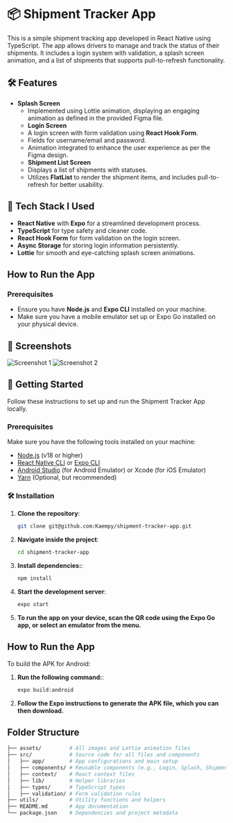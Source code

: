 # 📦 Shipment Tracker App

This is a simple shipment tracking app developed in React Native using TypeScript. The app allows drivers to manage and track the status of their shipments. It includes a login system with validation, a splash screen animation, and a list of shipments that supports pull-to-refresh functionality.

## 🛠 Features

- **Splash Screen**
  - Implemented using Lottie animation, displaying an engaging animation as defined in the provided Figma file.
  - **Login Screen**
  - A login screen with form validation using **React Hook Form**.
  - Fields for username/email and password.
  - Animation integrated to enhance the user experience as per the Figma design.
  - **Shipment List Screen**
  - Displays a list of shipments with statuses.
  - Utilizes **FlatList** to render the shipment items, and includes pull-to-refresh for better usability.

## 🧰 **Tech Stack I Used**

- **React Native** with **Expo** for a streamlined development process.
- **TypeScript** for type safety and cleaner code.
- **React Hook Form** for form validation on the login screen.
- **Async Storage** for storing login information persistently.
- **Lottie** for smooth and eye-catching splash screen animations.

## **How to Run the App**

### **Prerequisites**

- Ensure you have **Node.js** and **Expo CLI** installed on your machine.
- Make sure you have a mobile emulator set up or Expo Go installed on your physical device.

## 📱 Screenshots

![Screenshot 1](./assets/previews/Screenshot%202024-09-20%20at%2011.42.00 PM.png)
![Screenshot 2](./assets/previews/Screenshot%202024-09-21%20at%2012.26.19 AM.png)

## 🚀 Getting Started

Follow these instructions to set up and run the Shipment Tracker App locally.

### Prerequisites

Make sure you have the following tools installed on your machine:

- [Node.js](https://nodejs.org/en/) (v18 or higher)
- [React Native CLI](https://reactnative.dev/docs/environment-setup) or [Expo CLI](https://expo.dev/)
- [Android Studio](https://developer.android.com/studio) (for Android Emulator) or Xcode (for iOS Emulator)
- [Yarn](https://yarnpkg.com/) (Optional, but recommended)

### 🛠 Installation

1. **Clone the repository**:

   ```bash
   git clone git@github.com:Kaempy/shipment-tracker-app.git
   ```

2. **Navigate inside the project**:

   ```bash
   cd shipment-tracker-app
   ```

3. **Install dependencies:**:

   ```bash
   npm install
   ```

4. **Start the development server**:

   ```bash
   expo start
   ```

5. **To run the app on your device, scan the QR code using the Expo Go app, or select an emulator from the menu.**

## **How to Run the App**

To build the APK for Android:

1. **Run the following command:**:

   ```bash
   expo build:android
   ```

2. **Follow the Expo instructions to generate the APK file, which you can then download.**

## **Folder Structure**

```bash
├── assets/         # All images and Lottie animation files
├── src/            # Source code for all files and components
│   ├── app/        # App configurations and main setup
│   ├── components/ # Reusable components (e.g., Login, Splash, Shipment List)
│   ├── context/    # React context files
│   ├── lib/        # Helper libraries
│   ├── types/      # TypeScript types
│   ├── validation/ # Form validation rules
├── utils/          # Utility functions and helpers
├── README.md       # App documentation
└── package.json    # Dependencies and project metadata

```
